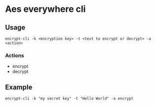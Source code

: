 # Aes everywhere cli

## Usage

```
encrypt-cli -k <encryption key> -t <text to encrypt or decrypt> -a <action>
```

### Actions

- encrypt
- decrypt

## Example

```
encrypt-cli -k "my secret key" -t "Hello World" -a encrypt
```